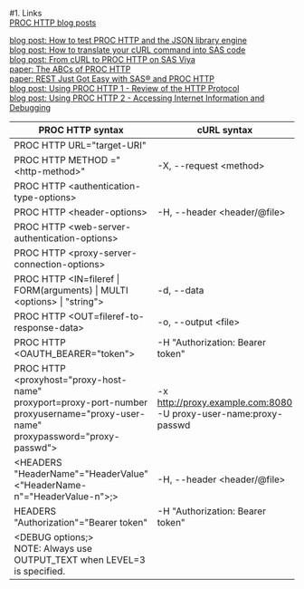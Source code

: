 #1. Links  
[PROC HTTP blog posts](https://blogs.sas.com/content/tag/proc-http/)  

[blog post: How to test PROC HTTP and the JSON library engine](https://blogs.sas.com/content/sasdummy/2018/01/23/check-json-and-http/)  
[blog post: How to translate your cURL command into SAS code](https://blogs.sas.com/content/sgf/2020/07/30/curl-to-proc-http/)  
[blog post: From cURL to PROC HTTP on SAS Viya](https://communities.sas.com/t5/SAS-Communities-Library/From-cURL-to-PROC-HTTP-on-SAS-Viya/ta-p/964762)  
[paper: The ABCs of PROC HTTP](https://www.sas.com/content/dam/SAS/support/en/sas-global-forum-proceedings/2019/3232-2019.pdf)  
[paper: REST Just Got Easy with SAS® and PROC HTTP](https://www.sas.com/content/dam/SAS/support/en/sas-global-forum-proceedings/2020/4426-2020.pdf)  
[blog post: Using PROC HTTP 1 - Review of the HTTP Protocol](https://communities.sas.com/t5/SAS-Communities-Library/Using-PROC-HTTP-1-Review-of-the-HTTP-Protocol/ta-p/960340)  
[blog post: Using PROC HTTP 2 - Accessing Internet Information and Debugging](https://communities.sas.com/t5/SAS-Communities-Library/Using-PROC-HTTP-2-Accessing-Internet-Information-and-Debugging/ta-p/964119)  



|PROC HTTP syntax|cURL syntax|
|-------- |-----|
|PROC HTTP URL="target-URI"|     |
|PROC HTTP METHOD ="\<http-method\>"|-X, --request \<method\>|
|PROC HTTP \<authentication-type-options\>|     |
|PROC HTTP \<header-options\>|-H, --header \<header/@file\>|
|PROC HTTP \<web-server-authentication-options\>|     |
|PROC HTTP \<proxy-server-connection-options\>|     |
|PROC HTTP \<IN=fileref \| FORM(arguments) \| MULTI \<options\> \| "string"\>| -d, --data <data> |
|PROC HTTP \<OUT=fileref-to-response-data\>| -o, --output \<file\>    |
|PROC HTTP \<OAUTH_BEARER="token"\>| -H "Authorization: Bearer token"|
|PROC HTTP \<proxyhost="proxy-host-name"<br>proxyport=proxy-port-number<br>proxyusername="proxy-user-name"<br>proxypassword="proxy-passwd"\>| -x http://proxy.example.com:8080<br>-U proxy-user-name:proxy-passwd    |
|\<HEADERS "HeaderName"="HeaderValue" \<"HeaderName-n"="HeaderValue-n"\>;\>|-H, --header \<header/@file\>|
|HEADERS "Authorization"="Bearer token"| -H "Authorization: Bearer token"|
|\<DEBUG options;\><br>NOTE: Always use OUTPUT_TEXT when LEVEL=3 is specified.|     |


